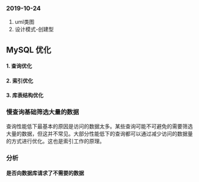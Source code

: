 ### 2019-10-24
1. uml类图
2. 设计模式-创建型

## MySQL 优化

#### 1. 查询优化
#### 2. 索引优化
#### 3. 库表结构优化

### 慢查询基础筛选大量的数据
查询性能低下最基本的原因是访问的数据太多。某些查询可能不可避免的需要筛选大量的数据，但这并不常见。大部分性能低下的查询都可以通过减少访问的数据量的方式进行优化。这也是索引工作的原理。

### 分析

#### 是否向数据库请求了不需要的数据

